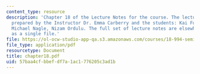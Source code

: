 ```yaml
---
content_type: resource
description: 'Chapter 18 of the Lecture Notes for the course. The lecture notes were
  prepared by the Instructor Dr. Emma Carberry and the students: Kai Fung, David Glasser,
  Michael Nagle, Nizam Ordulu. The full set of lecture notes are elsewhere available
  as a single file.'
file: https://ol-ocw-studio-app-qa.s3.amazonaws.com/courses/18-994-seminar-in-geometry-fall-2004/57baa4cfbbefdf7a1ac1776205c3ad1b_chapter18.pdf
file_type: application/pdf
resourcetype: Document
title: chapter18.pdf
uid: 57baa4cf-bbef-df7a-1ac1-776205c3ad1b
---
```

